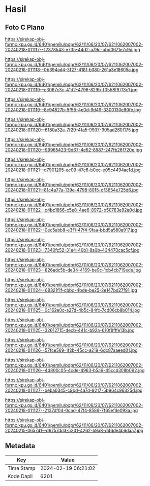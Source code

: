 # Hasil

## Foto C Plano

https://sirekap-obj-formc.kpu.go.id/6401/pemilu/pdpr/62/11/06/20/07/6211062007002-20240218-011117--12378543-e735-44d2-a79c-bbd0671e7c9d.jpg

https://sirekap-obj-formc.kpu.go.id/6401/pemilu/pdpr/62/11/06/20/07/6211062007002-20240218-011118--0b394ad4-3f27-418f-b080-261a3e18605a.jpg

https://sirekap-obj-formc.kpu.go.id/6401/pemilu/pdpr/62/11/06/20/07/6211062007002-20240218-011119--c3087c3c-41d2-4796-829b-f0558f97f3c1.jpg

https://sirekap-obj-formc.kpu.go.id/6401/pemilu/pdpr/62/11/06/20/07/6211062007002-20240218-011119--8c94827b-5f55-4e0d-9d49-3300130e80fe.jpg

https://sirekap-obj-formc.kpu.go.id/6401/pemilu/pdpr/62/11/06/20/07/6211062007002-20240218-011120--6180a32a-7f29-4fa5-9907-905ad260f175.jpg

https://sirekap-obj-formc.kpu.go.id/6401/pemilu/pdpr/62/11/06/20/07/6211062007002-20240218-011120--99965423-9d67-4e92-8587-247fb26f720e.jpg

https://sirekap-obj-formc.kpu.go.id/6401/pemilu/pdpr/62/11/06/20/07/6211062007002-20240218-011121--d7901205-ec09-47c6-b0ec-e05c4494ac1d.jpg

https://sirekap-obj-formc.kpu.go.id/6401/pemilu/pdpr/62/11/06/20/07/6211062007002-20240218-011121--81c4a77a-139e-4798-8015-df3654e725d6.jpg

https://sirekap-obj-formc.kpu.go.id/6401/pemilu/pdpr/62/11/06/20/07/6211062007002-20240218-011122--c4bc1866-c5e8-4ee6-8972-b50783e92e0d.jpg

https://sirekap-obj-formc.kpu.go.id/6401/pemilu/pdpr/62/11/06/20/07/6211062007002-20240218-011122--0ec5abb8-e3f1-47f4-9faa-bbd5a580a917.jpg

https://sirekap-obj-formc.kpu.go.id/6401/pemilu/pdpr/62/11/06/20/07/6211062007002-20240218-011123--7340fc52-31e4-40b1-8a0b-434470cac5cf.jpg

https://sirekap-obj-formc.kpu.go.id/6401/pemilu/pdpr/62/11/06/20/07/6211062007002-20240218-011123--826adc5b-de34-4169-be9c-1cb4cb719ede.jpg

https://sirekap-obj-formc.kpu.go.id/6401/pemilu/pdpr/62/11/06/20/07/6211062007002-20240218-011124--68321f1f-dbbd-4bde-be25-2e147bd27f91.jpg

https://sirekap-obj-formc.kpu.go.id/6401/pemilu/pdpr/62/11/06/20/07/6211062007002-20240218-011125--0c162e0c-a27d-4b5c-84fc-7cd06cb8b014.jpg

https://sirekap-obj-formc.kpu.go.id/6401/pemilu/pdpr/62/11/06/20/07/6211062007002-20240218-011125--32612715-decb-441c-b92a-610f8fffe13b.jpg

https://sirekap-obj-formc.kpu.go.id/6401/pemilu/pdpr/62/11/06/20/07/6211062007002-20240218-011126--57fce569-1f2b-45cc-a219-6dc87aaeed01.jpg

https://sirekap-obj-formc.kpu.go.id/6401/pemilu/pdpr/62/11/06/20/07/6211062007002-20240218-011126--4d800c05-4cde-4963-b5a9-45ccd308b092.jpg

https://sirekap-obj-formc.kpu.go.id/6401/pemilu/pdpr/62/11/06/20/07/6211062007002-20240218-011127--beba0345-c9bd-4a7d-9217-5b964c96325d.jpg

https://sirekap-obj-formc.kpu.go.id/6401/pemilu/pdpr/62/11/06/20/07/6211062007002-20240218-011127--2137df04-0cad-47f4-8586-7f65ef4e093a.jpg

https://sirekap-obj-formc.kpu.go.id/6401/pemilu/pdpr/62/11/06/20/07/6211062007002-20240215-065741--d6757dd3-5231-4262-b9a8-d46de4b6daa7.jpg


## Metadata

| Key        | Value               |
| ---------- | ------------------- |
| Time Stamp | 2024-02-19 06:21:02 |
| Kode Dapil | 6201                |



